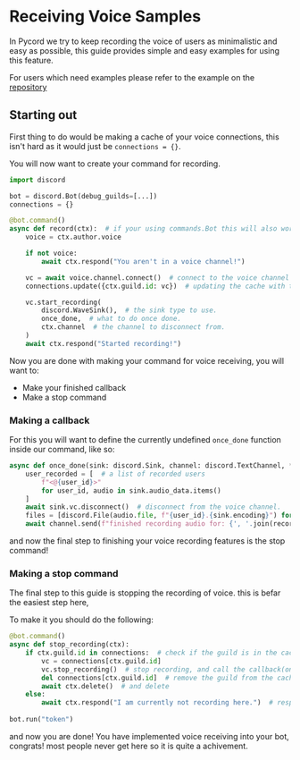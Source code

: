 # Receiving Voice Samples
In Pycord we try to keep recording the voice of users as minimalistic and easy as possible,
this guide provides simple and easy examples for using this feature.

For users which need examples please refer to the example on the [repository](https://github.com/Pycord-Development/pycord/blob/master/examples/audio_recording.py)

## Starting out
First thing to do would be making a cache of your voice connections, this isn't hard as it would just be `connections = {}`.

You will now want to create your command for recording.

```py
import discord

bot = discord.Bot(debug_guilds=[...])
connections = {}

@bot.command()
async def record(ctx):  # if your using commands.Bot this will also work.
    voice = ctx.author.voice

    if not voice:
        await ctx.respond("You aren't in a voice channel!")

    vc = await voice.channel.connect()  # connect to the voice channel the author is in.
    connections.update({ctx.guild.id: vc})  # updating the cache with the guild and channel.

    vc.start_recording(
        discord.WaveSink(),  # the sink type to use.
        once_done,  # what to do once done.
        ctx.channel  # the channel to disconnect from.
    )
    await ctx.respond("Started recording!")
```
Now you are done with making your command for voice receiving, you will want to:

- Make your finished callback
- Make a stop command

### Making a callback
For this you will want to define the currently undefined `once_done` function inside our command, like so:

```py
async def once_done(sink: discord.Sink, channel: discord.TextChannel, *args):  # our voice client already passes these in.
    user_recorded = [  # a list of recorded users
        f"<@{user_id}>"
        for user_id, audio in sink.audio_data.items()
    ]
    await sink.vc.disconnect()  # disconnect from the voice channel.
    files = [discord.File(audio.file, f"{user_id}.{sink.encoding}") for user_id, audio in sink.audio_data.items()]  # list down the files.
    await channel.send(f"finished recording audio for: {', '.join(recorded_users)}.", files=files)  # send a message with the accumulated files.
```
and now the final step to finishing your voice recording features is the stop command!

### Making a stop command
The final step to this guide is stopping the recording of voice.
this is befar the easiest step here,

To make it you should do the following:

```py
@bot.command()
async def stop_recording(ctx):
    if ctx.guild.id in connections:  # check if the guild is in the cache
        vc = connections[ctx.guild.id]
        vc.stop_recording()  # stop recording, and call the callback(once_done)
        del connections[ctx.guild.id]  # remove the guild from the cache
        await ctx.delete()  # and delete
    else:
        await ctx.respond("I am currently not recording here.")  # respond with this if we aren't recording.
    
bot.run("token")
```
and now you are done!
You have implemented voice receiving into your bot, congrats! most people never get here so it is quite a achivement.